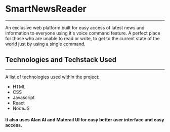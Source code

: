 # SmartNewsReader
***
An exclusive web platform built for easy access of latest news and information to everyone using it's voice command feature. A perfect place for those who are unable to read or write, to get to the current state of the world just by using a single command.

## Technologies and Techstack Used
***
A list of technologies used within the project:
* HTML
* CSS
* Javascript
* React
* NodeJS
 #### It also uses Alan AI and Materail UI for easy better user interface and easy access.

